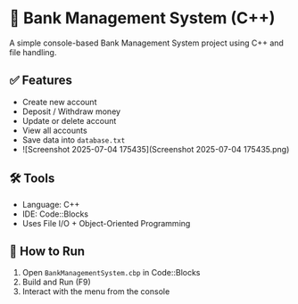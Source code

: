# 🏦 Bank Management System (C++)

A simple console-based Bank Management System project using C++ and file handling.

## ✅ Features
- Create new account
- Deposit / Withdraw money
- Update or delete account
- View all accounts
- Save data into `database.txt`
- ![Screenshot 2025-07-04 175435](Screenshot 2025-07-04 175435.png)

## 🛠 Tools
- Language: C++
- IDE: Code::Blocks
- Uses File I/O + Object-Oriented Programming

## 🔧 How to Run
1. Open `BankManagementSystem.cbp` in Code::Blocks
2. Build and Run (F9)
3. Interact with the menu from the console
